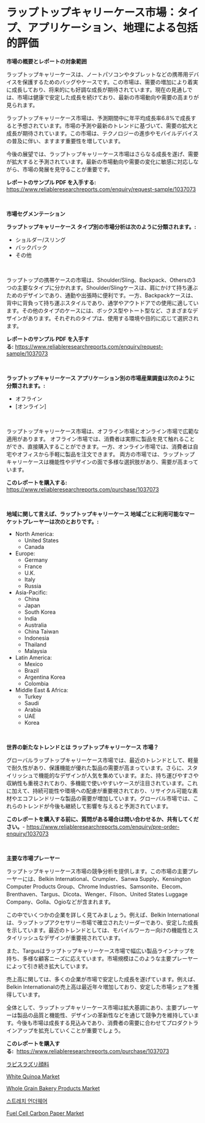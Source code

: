<p><h1>ラップトップキャリーケース市場：タイプ、アプリケーション、地理による包括的評価</h1></p><p><strong>市場の概要とレポートの対象範囲</strong></p>
<p><p>ラップトップキャリーケースは、ノートパソコンやタブレットなどの携帯用デバイスを保護するためのバッグやケースです。この市場は、需要の増加により着実に成長しており、将来的にも好調な成長が期待されています。現在の見通しでは、市場は健康で安定した成長を続けており、最新の市場動向や需要の高まりが見られます。</p><p>ラップトップキャリーケース市場は、予測期間中に年平均成長率6.8%で成長すると予想されています。市場の予測や最新のトレンドに基づいて、需要の拡大と成長が期待されています。この市場は、テクノロジーの進歩やモバイルデバイスの普及に伴い、ますます重要性を増しています。</p><p>今後の展望では、ラップトップキャリーケース市場はさらなる成長を遂げ、需要が拡大すると予測されています。最新の市場動向や需要の変化に敏感に対応しながら、市場の発展を見守ることが重要です。</p></p>
<p><strong>レポートのサンプル PDF を入手する:</strong> <a href="https://www.reliableresearchreports.com/enquiry/request-sample/1037073">https://www.reliableresearchreports.com/enquiry/request-sample/1037073</a></p>
<p>&nbsp;</p>
<p><strong>市場セグメンテーション</strong></p>
<p><strong>ラップトップキャリーケース タイプ別の市場分析は次のように分類されます。:</strong></p>
<p><ul><li>ショルダー/スリング</li><li>バックパック</li><li>その他</li></ul></p>
<p>&nbsp;</p>
<p><p>ラップトップの携帯ケースの市場は、Shoulder/Sling、Backpack、Othersの3つの主要なタイプに分かれます。Shoulder/Slingケースは、肩にかけて持ち運ぶためのデザインであり、通勤や出張時に便利です。一方、Backpackケースは、背中に背負って持ち運ぶスタイルであり、通学やアウトドアでの使用に適しています。その他のタイプのケースには、ボックス型やトート型など、さまざまなデザインがあります。それぞれのタイプは、使用する環境や目的に応じて選択されます。</p></p>
<p><strong>レポートのサンプル PDF を入手する:</strong>&nbsp;<a href="https://www.reliableresearchreports.com/enquiry/request-sample/1037073">https://www.reliableresearchreports.com/enquiry/request-sample/1037073</a></p>
<p>&nbsp;</p>
<p><strong> ラップトップキャリーケース アプリケーション別の市場産業調査は次のように分類されます。:</strong></p>
<p><ul><li>オフライン</li><li>[オンライン]</li></ul></p>
<p>&nbsp;</p>
<p><p>ラップトップキャリーケース市場は、オフライン市場とオンライン市場で広範な適用があります。 オフライン市場では、消費者は実際に製品を見て触れることができ、直接購入することができます。一方、オンライン市場では、消費者は自宅やオフィスから手軽に製品を注文できます。 両方の市場では、ラップトップキャリーケースは機能性やデザインの面で多様な選択肢があり、需要が高まっています。</p></p>
<p><strong>このレポートを購入する:</strong>&nbsp; <a href="https://www.reliableresearchreports.com/purchase/1037073">https://www.reliableresearchreports.com/purchase/1037073</a></p>
<p>&nbsp;</p>
<p><strong>地域に関して言えば、ラップトップキャリーケース 地域ごとに利用可能なマーケットプレーヤーは次のとおりです。:</strong></p>
<p><ul>
    <li>
        North America:
        <ul>
            <li>United States</li>
            <li>Canada</li>
        </ul>
    </li>
    <li>
        Europe:
        <ul>
            <li>Germany</li>
            <li>France</li>
            <li>U.K.</li>
            <li>Italy</li>
            <li>Russia</li>
        </ul>
    </li>
    <li>
        Asia-Pacific:
        <ul>
            <li>China</li>
            <li>Japan</li>
            <li>South Korea</li>
            <li>India</li>
            <li>Australia</li>
            <li>China Taiwan</li>
            <li>Indonesia</li>
            <li>Thailand</li>
            <li>Malaysia</li>
        </ul>
    </li>
    <li>
        Latin America:
        <ul>
            <li>Mexico</li>
            <li>Brazil</li>
            <li>Argentina Korea</li>
            <li>Colombia</li>
        </ul>
    </li>
    <li>
        Middle East & Africa:
        <ul>
            <li>Turkey</li>
            <li>Saudi</li>
            <li>Arabia</li>
            <li>UAE</li>
            <li>Korea</li>
        </ul>
    </li>
    </ul></p>
<p>&nbsp;</p>
<p><strong>世界の新たなトレンドとは ラップトップキャリーケース 市場？</strong></p>
<p><p>グローバルラップトップキャリーケース市場では、最近のトレンドとして、軽量で耐久性があり、保護機能が優れた製品の需要が高まっています。さらに、スタイリッシュで機能的なデザインが人気を集めています。また、持ち運びやすさや収納性も重視されており、多機能で使いやすいケースが注目されています。これに加えて、持続可能性や環境への配慮が重要視されており、リサイクル可能な素材やエコフレンドリーな製品の需要が増加しています。グローバル市場では、これらのトレンドが今後も継続して影響を与えると予測されています。</p></p>
<p><strong>このレポートを購入する前に、質問がある場合は問い合わせるか、共有してください。</strong>- <a href="https://www.reliableresearchreports.com/enquiry/pre-order-enquiry/1037073">https://www.reliableresearchreports.com/enquiry/pre-order-enquiry/1037073</a></p>
<p>&nbsp;</p>
<p><strong>主要な市場プレーヤー</strong></p>
<p><p>ラップトップキャリーケース市場の競争分析を提供します。この市場の主要プレーヤーには、Belkin International、Crumpler、Sanwa Supply、Kensington Computer Products Group、Chrome Industries、Samsonite、Elecom、Brenthaven、Targus、Dicota、Wenger、Filson、United States Luggage Company、Golla、Ogioなどが含まれます。</p><p>この中でいくつかの企業を詳しく見てみましょう。例えば、Belkin Internationalは、ラップトップアクセサリー市場で確立されたリーダーであり、安定した成長を示しています。最近のトレンドとしては、モバイルワーカー向けの機能性とスタイリッシュなデザインが重要視されています。</p><p>また、Targusはラップトップキャリーケース市場で幅広い製品ラインナップを持ち、多様な顧客ニーズに応えています。市場規模はこのような主要プレーヤーによって引き続き拡大しています。</p><p>売上高に関しては、多くの企業が市場で安定した成長を遂げています。例えば、Belkin Internationalの売上高は最近年々増加しており、安定した市場シェアを獲得しています。</p><p>全体として、ラップトップキャリーケース市場は拡大基調にあり、主要プレーヤーは製品の品質と機能性、デザインの革新性などを通じて競争力を維持しています。今後も市場は成長する見込みであり、消費者の需要に合わせてプロダクトラインアップを拡充していくことが重要でしょう。</p></p>
<p><strong>このレポートを購入する:</strong>&nbsp;&nbsp;<a href="https://www.reliableresearchreports.com/purchase/1037073">https://www.reliableresearchreports.com/purchase/1037073</a></p>
<p><p><a href="https://github.com/zjkmgcs938405/Market-Research-Report-List-1/blob/main/6251679187458.md">ラピスラズリ顔料</a></p><p><a href="https://github.com/JameTravis/Market-Research-Report-List-4/blob/main/white-quinoa-market.md">White Quinoa Market</a></p><p><a href="https://issuu.com/reportprime-2/docs/whole-grain-bakery-products-market-size-2030.pptx">Whole Grain Bakery Products Market</a></p><p><a href="https://medium.com/@rennessvutianitiswdpxaixh/%EC%8B%A0%EC%B6%9C%EB%A0%A5-%EC%86%8D%EC%98%B7-%EC%8B%9C%EC%9E%A5-%EA%B7%9C%EB%AA%A8%EB%8A%94-%EA%B8%80%EB%A1%9C%EB%B2%8C-%EC%82%B0%EC%97%85%EC%97%90%EC%84%9C-%EC%B5%9C%EA%B3%A0%EC%9D%98-%EB%A7%88%EC%BC%80%ED%8C%85-%EC%B1%84%EB%84%90%EC%9D%84-%EB%93%9C%EB%9F%AC%EB%83%85%EB%8B%88%EB%8B%A4-0531560da86a">스트레치 언더웨어</a></p><p><a href="https://view.publitas.com/reportprime-1/global-fuel-cell-carbon-paper-market-size-and-market-trends-insights-and-projections-from-2024-to-2031/">Fuel Cell Carbon Paper Market</a></p></p>